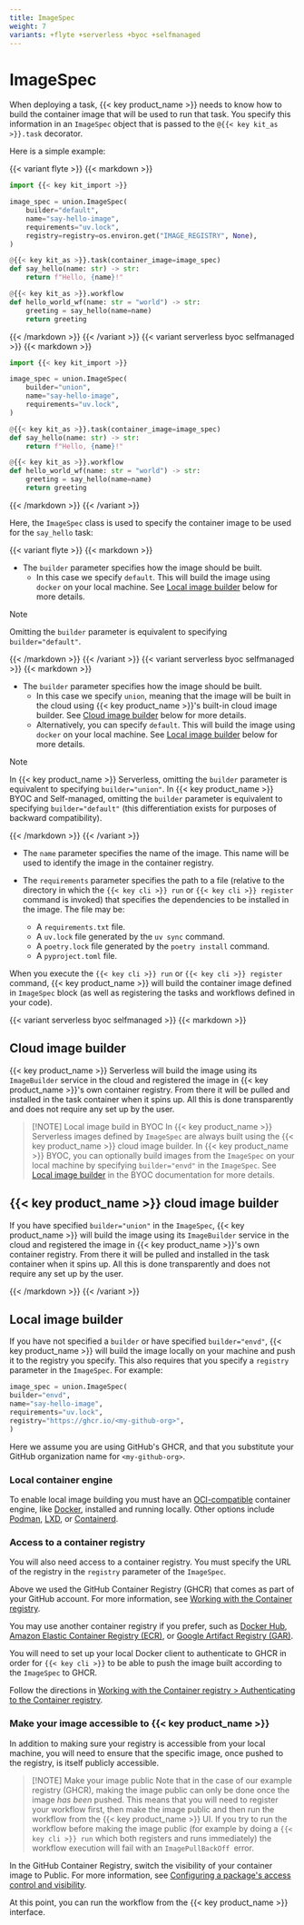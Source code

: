 ```yaml
---
title: ImageSpec
weight: 7
variants: +flyte +serverless +byoc +selfmanaged
---
```


# ImageSpec

When deploying a task, {{< key product_name >}} needs to know how to build the container image that will be used to run that task.
You specify this information in an `ImageSpec` object that is passed to the `@{{< key kit_as >}}.task` decorator.

Here is a simple example:

{{< variant flyte >}}
{{< markdown >}}

```python
import {{< key kit_import >}}

image_spec = union.ImageSpec(
    builder="default",
    name="say-hello-image",
    requirements="uv.lock",
    registry=registry=os.environ.get("IMAGE_REGISTRY", None),
)

@{{< key kit_as >}}.task(container_image=image_spec)
def say_hello(name: str) -> str:
    return f"Hello, {name}!"

@{{< key kit_as >}}.workflow
def hello_world_wf(name: str = "world") -> str:
    greeting = say_hello(name=name)
    return greeting
```

{{< /markdown >}}
{{< /variant >}}
{{< variant serverless byoc selfmanaged >}}
{{< markdown >}}

```python
import {{< key kit_import >}}

image_spec = union.ImageSpec(
    builder="union",
    name="say-hello-image",
    requirements="uv.lock",
)

@{{< key kit_as >}}.task(container_image=image_spec)
def say_hello(name: str) -> str:
    return f"Hello, {name}!"

@{{< key kit_as >}}.workflow
def hello_world_wf(name: str = "world") -> str:
    greeting = say_hello(name=name)
    return greeting
```

{{< /markdown >}}
{{< /variant >}}

Here, the `ImageSpec` class is used to specify the container image to be used for the `say_hello` task:

{{< variant flyte >}}
{{< markdown >}}

* The `builder` parameter specifies how the image should be built.
  * In this case we specify `default`. This will build the image using `docker` on your local machine.
    See [Local image builder](#local-image-builder) below for more details.

> [!NOTE]
> Omitting the `builder` parameter is equivalent to specifying `builder="default"`.

{{< /markdown >}}
{{< /variant >}}
{{< variant serverless byoc selfmanaged >}}
{{< markdown >}}

* The `builder` parameter specifies how the image should be built.
  * In this case we specify `union`, meaning that the image will be built in the cloud using {{< key product_name >}}'s built-in cloud image builder.
    See [Cloud image builder](#cloud-image-builder) below for more details.
  * Alternatively, you can specify `default`. This will build the image using `docker` on your local machine.
    See [Local image builder](#local-image-builder) below for more details.

> [!NOTE]
> In {{< key product_name >}} Serverless, omitting the `builder` parameter is equivalent to specifying `builder="union"`.
> In {{< key product_name >}} BYOC and Self-managed, omitting the `builder` parameter is equivalent to specifying `builder="default"`
> (this differentiation exists for purposes of backward compatibility).

{{< /markdown >}}
{{< /variant >}}

* The `name` parameter specifies the name of the image. This name will be used to identify the image in the container registry.

* The `requirements` parameter specifies the path to a file (relative to the directory in which the `{{< key cli >}} run` or `{{< key cli >}} register` command is invoked) that specifies the dependencies to be installed in the image.
  The file may be:
  * A `requirements.txt` file.
  * A `uv.lock` file generated by the `uv sync` command.
  * A `poetry.lock` file generated by the `poetry install` command.
  * A `pyproject.toml` file.

When you execute the `{{< key cli >}} run` or `{{< key cli >}} register` command, {{< key product_name >}} will build the container image defined in `ImageSpec` block
(as well as registering the tasks and workflows defined in your code).

{{< variant serverless byoc selfmanaged >}}
{{< markdown >}}

## Cloud image builder

{{< key product_name >}} Serverless will build the image using its `ImageBuilder` service in the cloud
and registered the image in {{< key product_name >}}'s own container registry.
From there it will be pulled and installed in the task container when it spins up.
All this is done transparently and does not require any set up by the user.

> [!NOTE] Local image build in BYOC
> In {{< key product_name >}} Serverless images defined by `ImageSpec` are always built using the {{< key product_name >}} cloud image builder.
> In {{< key product_name >}} BYOC, you can optionally build images from the `ImageSpec` on your local machine by specifying `builder="envd"` in the `ImageSpec`.
> See [Local image builder](#local-image-builder) in the BYOC documentation for more details.

## {{< key product_name >}} cloud image builder

If you have specified `builder="union"` in the `ImageSpec`, {{< key product_name >}} will build the image using its `ImageBuilder` service in the cloud
and registered the image in {{< key product_name >}}'s own container registry. From there it will be pulled and installed in the task container when it spins up.
All this is done transparently and does not require any set up by the user.

{{< /markdown >}}
{{< /variant >}}

## Local image builder

<!-- TODO: DONE TO HERE -->

If you have not specified a `builder` or have specified `builder="envd"`, {{< key product_name >}} will build the image locally on your machine and push it to the registry you specify.
This also requires that you specify a `registry` parameter in the `ImageSpec`.
For example:

```python
image_spec = union.ImageSpec(
builder="envd",
name="say-hello-image",
requirements="uv.lock",
registry="https://ghcr.io/<my-github-org>",
)
```

Here we assume you are using GitHub's GHCR, and that you substitute your GitHub organization name for `<my-github-org>`.

### Local container engine

To enable local image building you must have an [OCI-compatible](https://opencontainers.org/) container engine, like [Docker](https://docs.docker.com/get-docker/), installed and running locally.
Other options include [Podman](https://podman.io/), [LXD](https://linuxcontainers.org/lxd/introduction/), or [Containerd](https://containerd.io/).

### Access to a container registry

You will also need access to a container registry.
You must specify the URL of the registry in the `registry` parameter of the `ImageSpec`.

Above we used the GitHub Container Registry (GHCR) that comes as part of your GitHub account.
For more information, see [Working with the Container registry](https://docs.github.com/en/packages/working-with-a-github-packages-registry/working-with-the-container-registry).

You may use another container registry if you prefer,
such as [Docker Hub](https://hub.docker.com/),
[Amazon Elastic Container Registry (ECR)](../integrations/enabling-aws-resources/enabling-aws-ecr),
or [Google Artifact Registry (GAR)](../integrations/enabling-gcp-resources/enabling-google-artifact-registry).

You will need to set up your local Docker client to authenticate to GHCR in order for `{{< key cli >}}` to be able to push the image built according to the `ImageSpec` to GHCR.

Follow the directions in [Working with the Container registry > Authenticating to the Container registry](https://docs.github.com/en/packages/working-with-a-github-packages-registry/working-with-the-container-registry#authenticating-to-the-container-registry).

### Make your image accessible to {{< key product_name >}}

In addition to making sure your registry is accessible from your local machine, you will need to ensure that the specific image, once pushed to the registry, is itself publicly accessible.

> [!NOTE] Make your image public
> Note that in the case of our example registry (GHCR), making the image public can only be done once the image _has been_ pushed.
> This means that you will need to register your workflow first, then make the image public and then run the workflow from the {{< key product_name >}} UI.
> If you try to run the workflow before making the image public (for example by doing a `{{< key cli >}} run` which both registers and runs immediately)
> the workflow execution will fail with an `ImagePullBackOff `error.

In the GitHub Container Registry, switch the visibility of your container image to Public. For more information, see [Configuring a package's access control and visibility](https://docs.github.com/en/packages/learn-github-packages/configuring-a-packages-access-control-and-visibility#about-inheritance-of-access-permissions-and-visibility).

At this point, you can run the workflow from the {{< key product_name >}} interface.
